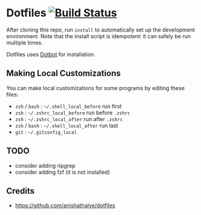 Dotfiles [![Build Status](https://github.com/nikiforovall/dotbot/workflows/CI/badge.svg)](https://github.com/nikiforovall/dotbot/actions?query=workflow%3ACI)
=================

After cloning this repo, run `install` to automatically set up the development
environment. Note that the install script is idempotent: it can safely be run
multiple times.

Dotfiles uses [Dotbot](https://github.com/anishathalye/dotbot) for installation.

Making Local Customizations
---------------------------

You can make local customizations for some programs by editing these files:

* `zsh` / `bash` : `~/.shell_local_before` run first
* `zsh` : `~/.zshrc_local_before` run before `.zshrc`
* `zsh` : `~/.zshrc_local_after` run after `.zshrc`
* `zsh` / `bash` : `~/.shell_local_after` run last
* `git` : `~/.gitconfig_local`

TODO
-----

* consider adding ripgrep
* consider adding fzf (it is not installed)

Credits 
---------

* https://github.com/anishathalye/dotfiles
